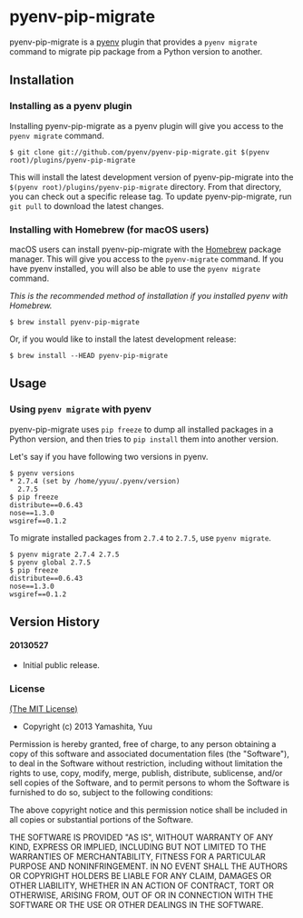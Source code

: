 # pyenv-pip-migrate

pyenv-pip-migrate is a [pyenv](https://github.com/pyenv/pyenv) plugin
that provides a `pyenv migrate` command to migrate pip package from a Python
version to another.

## Installation

### Installing as a pyenv plugin

Installing pyenv-pip-migrate as a pyenv plugin will give you access to the
`pyenv migrate` command.

    $ git clone git://github.com/pyenv/pyenv-pip-migrate.git $(pyenv root)/plugins/pyenv-pip-migrate

This will install the latest development version of pyenv-pip-migrate into
the `$(pyenv root)/plugins/pyenv-pip-migrate` directory. From that directory, you
can check out a specific release tag. To update pyenv-pip-migrate, run `git
pull` to download the latest changes.


### Installing with Homebrew (for macOS users)

macOS users can install pyenv-pip-migrate with the
[Homebrew](http://brew.sh) package manager.
This will give you access to the `pyenv-migrate` command. If you have pyenv
installed, you will also be able to use the `pyenv migrate` command.

*This is the recommended method of installation if you installed pyenv
 with Homebrew.*

```
$ brew install pyenv-pip-migrate
```

Or, if you would like to install the latest development release:

```
$ brew install --HEAD pyenv-pip-migrate
```

## Usage

### Using `pyenv migrate` with pyenv

pyenv-pip-migrate uses `pip freeze` to dump all installed packages in a Python version,
and then tries to `pip install` them into another version.

Let's say if you have following two versions in pyenv.

    $ pyenv versions
    * 2.7.4 (set by /home/yyuu/.pyenv/version)
      2.7.5
    $ pip freeze
    distribute==0.6.43
    nose==1.3.0
    wsgiref==0.1.2

To migrate installed packages from `2.7.4` to `2.7.5`, use `pyenv migrate`.

    $ pyenv migrate 2.7.4 2.7.5
    $ pyenv global 2.7.5
    $ pip freeze
    distribute==0.6.43
    nose==1.3.0
    wsgiref==0.1.2

## Version History

#### 20130527

 * Initial public release.

### License

[(The MIT License)](LICENSE)

* Copyright (c) 2013 Yamashita, Yuu

Permission is hereby granted, free of charge, to any person obtaining
a copy of this software and associated documentation files (the
"Software"), to deal in the Software without restriction, including
without limitation the rights to use, copy, modify, merge, publish,
distribute, sublicense, and/or sell copies of the Software, and to
permit persons to whom the Software is furnished to do so, subject to
the following conditions:

The above copyright notice and this permission notice shall be
included in all copies or substantial portions of the Software.

THE SOFTWARE IS PROVIDED "AS IS", WITHOUT WARRANTY OF ANY KIND,
EXPRESS OR IMPLIED, INCLUDING BUT NOT LIMITED TO THE WARRANTIES OF
MERCHANTABILITY, FITNESS FOR A PARTICULAR PURPOSE AND
NONINFRINGEMENT. IN NO EVENT SHALL THE AUTHORS OR COPYRIGHT HOLDERS BE
LIABLE FOR ANY CLAIM, DAMAGES OR OTHER LIABILITY, WHETHER IN AN ACTION
OF CONTRACT, TORT OR OTHERWISE, ARISING FROM, OUT OF OR IN CONNECTION
WITH THE SOFTWARE OR THE USE OR OTHER DEALINGS IN THE SOFTWARE.
